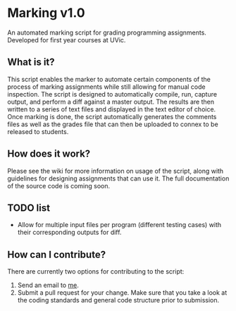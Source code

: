 # Marking v1.0
An automated marking script for grading programming assignments. Developed for
first year courses at UVic.

## What is it?
This script enables the marker to automate certain components of the process of
marking assignments while still allowing for manual code inspection. The script
is designed to automatically compile, run, capture output, and perform a diff
against a master output. The results are then written to a series of text files
and displayed in the text editor of choice. Once marking is done, the script
automatically generates the comments files as well as the grades file that can
then be uploaded to connex to be released to students.

## How does it work?
Please see the wiki for more information on usage of the script, along with
guidelines for designing assignments that can use it. The full documentation of
the source code is coming soon.

## TODO list

* Allow for multiple input files per program (different testing cases) with
  their corresponding outputs for diff.

## How can I contribute?
There are currently two options for contributing to the script:

1. Send an email to [me](mailto:marovira@uvic.ca).
2. Submit a pull request for your change. Make sure that you take a look at the
   coding standards and general code structure prior to submission.
